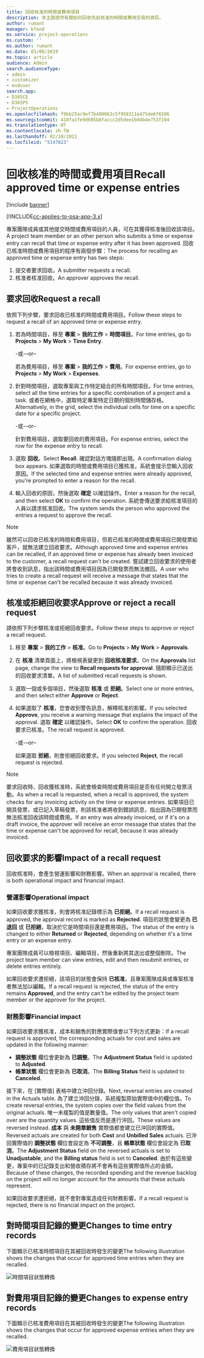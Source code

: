 ```yaml
---
title: 回收核准的時間或費用項目
description: 本主題提供有關如何回收先前核准的時間或費用交易的資訊。
author: rumant
manager: kfend
ms.service: project-operations
ms.custom: ''
ms.author: rumant
ms.date: 03/08/2019
ms.topic: article
audience: Admin
search.audienceType:
- admin
- customizer
- enduser
search.app:
- D365CE
- D365PS
- ProjectOperations
ms.openlocfilehash: f9bb25ac9ef7b400063c5f958311e475de6f6506
ms.sourcegitcommit: 418fa1fe9d605b8faccc2d5dee1b04b4e753f194
ms.translationtype: HT
ms.contentlocale: zh-TW
ms.lasthandoff: 02/10/2021
ms.locfileid: "5147823"
---
```

# <a name="recall-approved-time-or-expense-entries"></a><span data-ttu-id="2ed2d-103">回收核准的時間或費用項目</span><span class="sxs-lookup"><span data-stu-id="2ed2d-103">Recall approved time or expense entries</span></span>

[!include [banner](../includes/psa-now-project-operations.md)]

[!INCLUDE[cc-applies-to-psa-app-3.x](../includes/cc-applies-to-psa-app-3x.md)]

<span data-ttu-id="2ed2d-104">專案團隊成員或其他提交時間或費用項目的人員，可在其獲得核准後回收該項目。</span><span class="sxs-lookup"><span data-stu-id="2ed2d-104">A project team member or an other person who submits a time or expense entry can recall that time or expense entry after it has been approved.</span></span> <span data-ttu-id="2ed2d-105">回收已核准時間或費用項目的程序有兩個步驟：</span><span class="sxs-lookup"><span data-stu-id="2ed2d-105">The process for recalling an approved time or expense entry has two steps:</span></span>

1. <span data-ttu-id="2ed2d-106">提交者要求回收。</span><span class="sxs-lookup"><span data-stu-id="2ed2d-106">A submitter requests a recall.</span></span>
2. <span data-ttu-id="2ed2d-107">核准者核准回收。</span><span class="sxs-lookup"><span data-stu-id="2ed2d-107">An approver approves the recall.</span></span>

## <a name="request-a-recall"></a><span data-ttu-id="2ed2d-108">要求回收</span><span class="sxs-lookup"><span data-stu-id="2ed2d-108">Request a recall</span></span>

<span data-ttu-id="2ed2d-109">依照下列步驟，要求回收已核准的時間或費用項目。</span><span class="sxs-lookup"><span data-stu-id="2ed2d-109">Follow these steps to request a recall of an approved time or expense entry.</span></span>

1. <span data-ttu-id="2ed2d-110">若為時間項目，移至 **專案** \> **我的工作** \> **時間項目**。</span><span class="sxs-lookup"><span data-stu-id="2ed2d-110">For time entries, go to **Projects** \> **My Work** \> **Time Entry**.</span></span>

    <span data-ttu-id="2ed2d-111">-或-</span><span class="sxs-lookup"><span data-stu-id="2ed2d-111">–or–</span></span>

    <span data-ttu-id="2ed2d-112">若為費用項目，移至 **專案** \> **我的工作** \> **費用**。</span><span class="sxs-lookup"><span data-stu-id="2ed2d-112">For expense entries, go to **Projects** \> **My Work** \> **Expenses**.</span></span>

2. <span data-ttu-id="2ed2d-113">針對時間項目，選取專案與工作特定組合的所有時間項目。</span><span class="sxs-lookup"><span data-stu-id="2ed2d-113">For time entries, select all the time entries for a specific combination of a project and a task.</span></span> <span data-ttu-id="2ed2d-114">或者在網格中，選取特定專案特定日期的個別時間儲存格。</span><span class="sxs-lookup"><span data-stu-id="2ed2d-114">Alternatively, in the grid, select the individual cells for time on a specific date for a specific project.</span></span>

    <span data-ttu-id="2ed2d-115">-或-</span><span class="sxs-lookup"><span data-stu-id="2ed2d-115">–or–</span></span>

    <span data-ttu-id="2ed2d-116">針對費用項目，選取要回收的費用項目。</span><span class="sxs-lookup"><span data-stu-id="2ed2d-116">For expense entries, select the row for the expense entry to recall.</span></span>

3. <span data-ttu-id="2ed2d-117">選取 **回收**。</span><span class="sxs-lookup"><span data-stu-id="2ed2d-117">Select **Recall**.</span></span> <span data-ttu-id="2ed2d-118">確認對話方塊隨即出現。</span><span class="sxs-lookup"><span data-stu-id="2ed2d-118">A confirmation dialog box appears.</span></span> <span data-ttu-id="2ed2d-119">如果選取的時間或費用項目已獲核准，系統會提示您輸入回收原因。</span><span class="sxs-lookup"><span data-stu-id="2ed2d-119">If the selected time and expense entries were already approved, you're prompted to enter a reason for the recall.</span></span>
4. <span data-ttu-id="2ed2d-120">輸入回收的原因，然後選取 **確定** 以確認操作。</span><span class="sxs-lookup"><span data-stu-id="2ed2d-120">Enter a reason for the recall, and then select **OK** to confirm the operation.</span></span> <span data-ttu-id="2ed2d-121">系統會傳送要求給核准項目的人員以請求核准回收。</span><span class="sxs-lookup"><span data-stu-id="2ed2d-121">The system sends the person who approved the entries a request to approve the recall.</span></span>

> [!NOTE]
> <span data-ttu-id="2ed2d-122">雖然可以回收已核准的時間和費用項目，但若已核准的時間或費用項目已開發票給客戶，就無法建立回收要求。</span><span class="sxs-lookup"><span data-stu-id="2ed2d-122">Although approved time and expense entries can be recalled, if an approved time or expense has already been invoiced to the customer, a recall request can't be created.</span></span> <span data-ttu-id="2ed2d-123">嘗試建立回收要求的使用者將會收到訊息，指出該時間或費用項目因為已開發票而無法撤回。</span><span class="sxs-lookup"><span data-stu-id="2ed2d-123">A user who tries to create a recall request will receive a message that states that the time or expense can't be recalled because it was already invoiced.</span></span>

## <a name="approve-or-reject-a-recall-request"></a><span data-ttu-id="2ed2d-124">核准或拒絕回收要求</span><span class="sxs-lookup"><span data-stu-id="2ed2d-124">Approve or reject a recall request</span></span>

<span data-ttu-id="2ed2d-125">請依照下列步驟核准或拒絕回收要求。</span><span class="sxs-lookup"><span data-stu-id="2ed2d-125">Follow these steps to approve or reject a recall request.</span></span>

1. <span data-ttu-id="2ed2d-126">移至 **專案** \> **我的工作** \> **核准**。</span><span class="sxs-lookup"><span data-stu-id="2ed2d-126">Go to **Projects** \> **My Work** \> **Approvals**.</span></span>
2. <span data-ttu-id="2ed2d-127">在 **核准** 清單頁面上，將檢視表變更到 **回收核准要求**。</span><span class="sxs-lookup"><span data-stu-id="2ed2d-127">On the **Approvals** list page, change the view to **Recall requests for approval**.</span></span> <span data-ttu-id="2ed2d-128">隨即顯示已送出的回收要求清單。</span><span class="sxs-lookup"><span data-stu-id="2ed2d-128">A list of submitted recall requests is shown.</span></span>
3. <span data-ttu-id="2ed2d-129">選取一個或多個項目，然後選取 **核准** 或 **拒絕**。</span><span class="sxs-lookup"><span data-stu-id="2ed2d-129">Select one or more entries, and then select either **Approve** or **Reject**.</span></span>
4. <span data-ttu-id="2ed2d-130">如果選取了 **核准**，您會收到警告訊息，解釋核准的影響。</span><span class="sxs-lookup"><span data-stu-id="2ed2d-130">If you selected **Approve**, you receive a warning message that explains the impact of the approval.</span></span> <span data-ttu-id="2ed2d-131">選取 **確定** 以確認操作。</span><span class="sxs-lookup"><span data-stu-id="2ed2d-131">Select **OK** to confirm the operation.</span></span> <span data-ttu-id="2ed2d-132">回收要求已核准。</span><span class="sxs-lookup"><span data-stu-id="2ed2d-132">The recall request is approved.</span></span>

    <span data-ttu-id="2ed2d-133">-或-</span><span class="sxs-lookup"><span data-stu-id="2ed2d-133">–or–</span></span>

    <span data-ttu-id="2ed2d-134">如果選取 **拒絕**，則會拒絕回收要求。</span><span class="sxs-lookup"><span data-stu-id="2ed2d-134">If you selected **Reject**, the recall request is rejected.</span></span>

> [!NOTE]
> <span data-ttu-id="2ed2d-135">要求回收時、回收獲核准時，系統會檢查時間或費用項目是否有任何開立發票活動。</span><span class="sxs-lookup"><span data-stu-id="2ed2d-135">As when a recall is requested, when a recall is approved, the system checks for any invoicing activity on the time or expense entries.</span></span> <span data-ttu-id="2ed2d-136">如果項目已開具發票，或已記入草稿發票，則該核准者將收到錯誤訊息，指出因為已開發票而無法核准回收該時間或費用。</span><span class="sxs-lookup"><span data-stu-id="2ed2d-136">If an entry was already invoiced, or if it's on a draft invoice, the approver will receive an error message that states that the time or expense can't be approved for recall, because it was already invoiced.</span></span>

## <a name="impact-of-a-recall-request"></a><span data-ttu-id="2ed2d-137">回收要求的影響</span><span class="sxs-lookup"><span data-stu-id="2ed2d-137">Impact of a recall request</span></span>

<span data-ttu-id="2ed2d-138">回收核准時，會產生營運影響和財務影響。</span><span class="sxs-lookup"><span data-stu-id="2ed2d-138">When an approval is recalled, there is both operational impact and financial impact.</span></span>

### <a name="operational-impact"></a><span data-ttu-id="2ed2d-139">營運影響</span><span class="sxs-lookup"><span data-stu-id="2ed2d-139">Operational impact</span></span>

<span data-ttu-id="2ed2d-140">如果回收要求獲核准，則會將核准記錄標示為 **已拒絕**。</span><span class="sxs-lookup"><span data-stu-id="2ed2d-140">If a recall request is approved, the approval record is marked as **Rejected**.</span></span> <span data-ttu-id="2ed2d-141">項目的狀態會變更為 **已退回** 或 **已拒絕**，取決於它是時間項目還是費用項目。</span><span class="sxs-lookup"><span data-stu-id="2ed2d-141">The status of the entry is changed to either **Returned** or **Rejected**, depending on whether it's a time entry or an expense entry.</span></span>

<span data-ttu-id="2ed2d-142">專案團隊成員可以檢視項目、編輯項目，然後重新將其送出或整個刪除。</span><span class="sxs-lookup"><span data-stu-id="2ed2d-142">The project team member can view entries, edit and then resubmit entries, or delete entries entirely.</span></span>

<span data-ttu-id="2ed2d-143">如果回收要求遭拒絕，該項目的狀態會保持 **已核准**，且專案團隊成員或專案核准者無法加以編輯。</span><span class="sxs-lookup"><span data-stu-id="2ed2d-143">If a recall request is rejected, the status of the entry remains **Approved**, and the entry can't be edited by the project team member or the approver for the project.</span></span>

### <a name="financial-impact"></a><span data-ttu-id="2ed2d-144">財務影響</span><span class="sxs-lookup"><span data-stu-id="2ed2d-144">Financial impact</span></span>

<span data-ttu-id="2ed2d-145">如果回收要求獲核准，成本和銷售的對應實際值會以下列方式更新：</span><span class="sxs-lookup"><span data-stu-id="2ed2d-145">If a recall request is approved, the corresponding actuals for cost and sales are updated in the following manner:</span></span>

- <span data-ttu-id="2ed2d-146">**調整狀態** 欄位會更新為 **已調整**。</span><span class="sxs-lookup"><span data-stu-id="2ed2d-146">The **Adjustment Status** field is updated to **Adjusted**.</span></span>
- <span data-ttu-id="2ed2d-147">**帳單狀態** 欄位會更新為 **已取消**。</span><span class="sxs-lookup"><span data-stu-id="2ed2d-147">The **Billing Status** field is updated to **Canceled**.</span></span>

<span data-ttu-id="2ed2d-148">接下來，在 [實際值] 表格中建立沖回分錄。</span><span class="sxs-lookup"><span data-stu-id="2ed2d-148">Next, reversal entries are created in the Actuals table.</span></span> <span data-ttu-id="2ed2d-149">為了建立沖回分錄，系統複製原始實際值中的欄位值。</span><span class="sxs-lookup"><span data-stu-id="2ed2d-149">To create reversal entries, the system copies over the field values from the original actuals.</span></span> <span data-ttu-id="2ed2d-150">唯一未複製的值是數量值。</span><span class="sxs-lookup"><span data-stu-id="2ed2d-150">The only values that aren't copied over are the quantity values.</span></span> <span data-ttu-id="2ed2d-151">這些值反而是進行沖回。</span><span class="sxs-lookup"><span data-stu-id="2ed2d-151">These values are reversed instead.</span></span> <span data-ttu-id="2ed2d-152">**成本** 與 **未開單銷售** 實際值都會建立已沖回的實際值。</span><span class="sxs-lookup"><span data-stu-id="2ed2d-152">Reversed actuals are created for both **Cost** and **Unbilled Sales** actuals.</span></span> <span data-ttu-id="2ed2d-153">已沖回實際值的 **調整狀態** 欄位會設定為 **不可調整**，且 **帳單狀態** 欄位會設定為 **已取消**。</span><span class="sxs-lookup"><span data-stu-id="2ed2d-153">The **Adjustment Status** field on the reversed actuals is set to **Unadjustable**, and the **Billing status** field is set to **Canceled**.</span></span> <span data-ttu-id="2ed2d-154">由於有這些變更，專案中的已記錄支出和營收積存將不會再有這些實際值所占的金額。</span><span class="sxs-lookup"><span data-stu-id="2ed2d-154">Because of these changes, the recorded spending and the revenue backlog on the project will no longer account for the amounts that these actuals represent.</span></span>

<span data-ttu-id="2ed2d-155">如果回收要求遭拒絕，就不會對專案造成任何財務影響。</span><span class="sxs-lookup"><span data-stu-id="2ed2d-155">If a recall request is rejected, there is no financial impact on the project.</span></span>

## <a name="changes-to-time-entry-records"></a><span data-ttu-id="2ed2d-156">對時間項目記錄的變更</span><span class="sxs-lookup"><span data-stu-id="2ed2d-156">Changes to time entry records</span></span>

<span data-ttu-id="2ed2d-157">下圖顯示已核准時間項目在其被回收時發生的變更</span><span class="sxs-lookup"><span data-stu-id="2ed2d-157">The following illustration shows the changes that occur for approved time entries when they are recalled.</span></span>

![時間項目狀態轉換](media/TimeEntryStateTransitions.png)

## <a name="changes-to-expense-entry-records"></a><span data-ttu-id="2ed2d-159">對費用項目記錄的變更</span><span class="sxs-lookup"><span data-stu-id="2ed2d-159">Changes to expense entry records</span></span>

<span data-ttu-id="2ed2d-160">下圖顯示已核准費用項目在其被回收時發生的變更</span><span class="sxs-lookup"><span data-stu-id="2ed2d-160">The following illustration shows the changes that occur for approved expense entries when they are recalled.</span></span>

![費用項目狀態轉換](media/ExpenseEntryStateTransitions.png)
